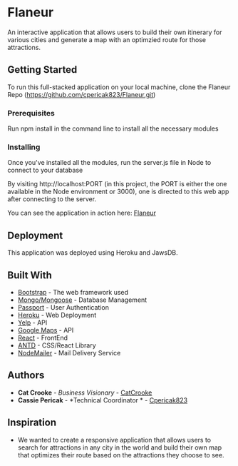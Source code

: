 # Flaneur
An interactive application that allows users to build their own itinerary for various cities and generate a map with an optimzied route for those attractions. 
## Getting Started

To run this full-stacked application on your local machine, clone the Flaneur Repo (https://github.com/cpericak823/Flaneur.git)

### Prerequisites

Run npm install in the command line to install all the necessary modules

### Installing

Once you've installed all the modules, run the server.js file in Node to connect to your database

By visiting http://localhost:PORT (in this project, the PORT is either the one available in the Node environment or 3000), one is directed to this web app after connecting to the server.

You can see the application in action here: [Flaneur](http://flaneur.herokuapp.com)

## Deployment

This application was deployed using Heroku and JawsDB.

## Built With

* [Bootstrap](http://getbootstrap.com/getting-started/) - The web framework used
* [Mongo/Mongoose](https://docs.mongodb.com/) - Database Management
* [Passport](http://passportjs.org/docs) - User Authentication
* [Heroku](https://devcenter.heroku.com/) - Web Deployment
* [Yelp](https://devcenter.heroku.com/) - API
* [Google Maps](https://devcenter.heroku.com/) - API
* [React](https://devcenter.heroku.com/) - FrontEnd
* [ANTD](https://devcenter.heroku.com/) - CSS/React Library
* [NodeMailer](https://devcenter.heroku.com/) - Mail Delivery Service
 
## Authors

* **Cat Crooke** - *Business Visionary* - [CatCrooke](https://github.com/catcrookes)
* **Cassie Pericak** - *Technical Coordinator * - [Cpericak823](https://github.com/cpericak823)


## Inspiration

* We wanted to create a responsive application that allows users to search for attractions in any city in the world and build their own map that optimizes their route based on the attractions they choose to see.
